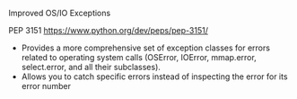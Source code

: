Improved OS/IO Exceptions

PEP 3151
https://www.python.org/dev/peps/pep-3151/

- Provides a more comprehensive set of exception classes for errors related to operating system calls (OSError, IOError, mmap.error, select.error, and all their subclasses).
- Allows you to catch specific errors instead of inspecting the error for its error number